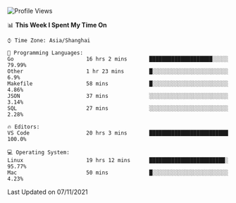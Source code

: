 <!--START_SECTION:waka-->
![Profile Views](http://img.shields.io/badge/Profile%20Views-2-blue)

📊 **This Week I Spent My Time On** 

```text
⌚︎ Time Zone: Asia/Shanghai

💬 Programming Languages: 
Go                       16 hrs 2 mins       ████████████████████░░░░░   79.99% 
Other                    1 hr 23 mins        █░░░░░░░░░░░░░░░░░░░░░░░░   6.9% 
Makefile                 58 mins             █░░░░░░░░░░░░░░░░░░░░░░░░   4.86% 
JSON                     37 mins             ░░░░░░░░░░░░░░░░░░░░░░░░░   3.14% 
SQL                      27 mins             ░░░░░░░░░░░░░░░░░░░░░░░░░   2.28%

🔥 Editors: 
VS Code                  20 hrs 3 mins       █████████████████████████   100.0%

💻 Operating System: 
Linux                    19 hrs 12 mins      ████████████████████████░   95.77% 
Mac                      50 mins             █░░░░░░░░░░░░░░░░░░░░░░░░   4.23%

```


 Last Updated on 07/11/2021
<!--END_SECTION:waka-->
